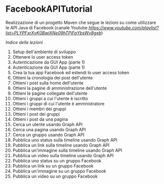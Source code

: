 # **FacebookAPITutorial**

Realizzazione di un progetto Maven che segue le lezioni su come utilizzare le API Java di Facebook (canale Youtube *https://www.youtube.com/playlist?list=PLYPFxrXyK0BwiXNe09hTPjFqYbsWv8gxb*)


*Indice delle lezioni*
1. Setup dell'ambiente di sviluppo
2. Ottenere lo user access token
3. Autenticazione da GUI App (parte 1)
4. Autenticazione da GUI App (parte 1)
5. Crea la tua app Facebook ed estendi lo user access token
6. Ottieni la cronologia dei post dell'utente
7. Ottieni i post sulla home dell'utente
8. Ottieni la pagine di amministrazione dell'utente
9. Ottieni le pagine collegate dell'utente
10. Ottieni i gruppi a cui l'utente è iscritto
11. Ottieni i gruppi di cui l'utente è ammnistratore
12. Ottieni i membri dei gruppi
13. Ottieni i post dei gruppi
14. Ottieni i post da una pagina
15. Cerca un utente usando Graph API
16. Cerca una pagina usando Graph API
17. Cerca un gruppo usando Graph API
18. Pubblica uno status sulla timeline usando Graph API
19. Pubblica un link sulla timeline usando Graph API
20. Pubblica un'immagine sulla timeline usando Graph API
21. Pubblica un video sulla timeline usando Graph API
22. Pubblica uno status su un gruppo Facebook
23. Pubblica un link su un gruppo Facebook
24. Pubblica un'immagine su un gruppo Facebook
25. Pubblica un video su un gruppo Facebook